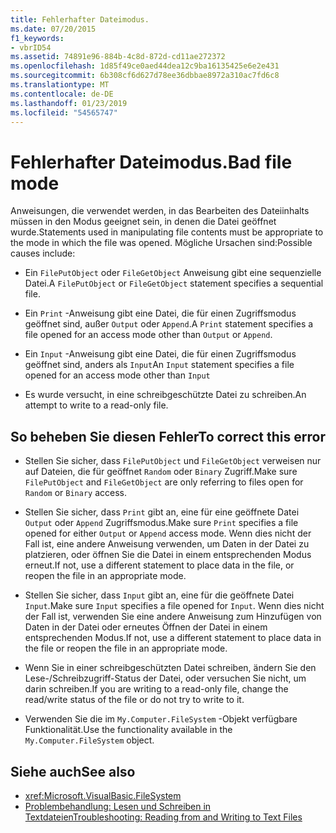 ```yaml
---
title: Fehlerhafter Dateimodus.
ms.date: 07/20/2015
f1_keywords:
- vbrID54
ms.assetid: 74891e96-884b-4c8d-872d-cd11ae272372
ms.openlocfilehash: 1d85f49ce0aed44dea12c9ba16135425e6e2e431
ms.sourcegitcommit: 6b308cf6d627d78ee36dbbae8972a310ac7fd6c8
ms.translationtype: MT
ms.contentlocale: de-DE
ms.lasthandoff: 01/23/2019
ms.locfileid: "54565747"
---
```

# <a name="bad-file-mode"></a><span data-ttu-id="b4eff-102">Fehlerhafter Dateimodus.</span><span class="sxs-lookup"><span data-stu-id="b4eff-102">Bad file mode</span></span>
<span data-ttu-id="b4eff-103">Anweisungen, die verwendet werden, in das Bearbeiten des Dateiinhalts müssen in den Modus geeignet sein, in denen die Datei geöffnet wurde.</span><span class="sxs-lookup"><span data-stu-id="b4eff-103">Statements used in manipulating file contents must be appropriate to the mode in which the file was opened.</span></span> <span data-ttu-id="b4eff-104">Mögliche Ursachen sind:</span><span class="sxs-lookup"><span data-stu-id="b4eff-104">Possible causes include:</span></span>  
  
-   <span data-ttu-id="b4eff-105">Ein `FilePutObject` oder `FileGetObject` Anweisung gibt eine sequenzielle Datei.</span><span class="sxs-lookup"><span data-stu-id="b4eff-105">A `FilePutObject` or `FileGetObject` statement specifies a sequential file.</span></span>  
  
-   <span data-ttu-id="b4eff-106">Ein `Print` -Anweisung gibt eine Datei, die für einen Zugriffsmodus geöffnet sind, außer `Output` oder `Append`.</span><span class="sxs-lookup"><span data-stu-id="b4eff-106">A `Print` statement specifies a file opened for an access mode other than `Output` or `Append`.</span></span>  
  
-   <span data-ttu-id="b4eff-107">Ein `Input` -Anweisung gibt eine Datei, die für einen Zugriffsmodus geöffnet sind, anders als `Input`</span><span class="sxs-lookup"><span data-stu-id="b4eff-107">An `Input` statement specifies a file opened for an access mode other than `Input`</span></span>  
  
-   <span data-ttu-id="b4eff-108">Es wurde versucht, in eine schreibgeschützte Datei zu schreiben.</span><span class="sxs-lookup"><span data-stu-id="b4eff-108">An attempt to write to a read-only file.</span></span>  
  
## <a name="to-correct-this-error"></a><span data-ttu-id="b4eff-109">So beheben Sie diesen Fehler</span><span class="sxs-lookup"><span data-stu-id="b4eff-109">To correct this error</span></span>  
  
-   <span data-ttu-id="b4eff-110">Stellen Sie sicher, dass `FilePutObject` und `FileGetObject` verweisen nur auf Dateien, die für geöffnet `Random` oder `Binary` Zugriff.</span><span class="sxs-lookup"><span data-stu-id="b4eff-110">Make sure `FilePutObject` and `FileGetObject` are only referring to files open for `Random` or `Binary` access.</span></span>  
  
-   <span data-ttu-id="b4eff-111">Stellen Sie sicher, dass `Print` gibt an, eine für eine geöffnete Datei `Output` oder `Append` Zugriffsmodus.</span><span class="sxs-lookup"><span data-stu-id="b4eff-111">Make sure `Print` specifies a file opened for either `Output` or `Append` access mode.</span></span> <span data-ttu-id="b4eff-112">Wenn dies nicht der Fall ist, eine andere Anweisung verwenden, um Daten in der Datei zu platzieren, oder öffnen Sie die Datei in einem entsprechenden Modus erneut.</span><span class="sxs-lookup"><span data-stu-id="b4eff-112">If not, use a different statement to place data in the file, or reopen the file in an appropriate mode.</span></span>  
  
-   <span data-ttu-id="b4eff-113">Stellen Sie sicher, dass `Input` gibt an, eine für die geöffnete Datei `Input`.</span><span class="sxs-lookup"><span data-stu-id="b4eff-113">Make sure `Input` specifies a file opened for `Input`.</span></span> <span data-ttu-id="b4eff-114">Wenn dies nicht der Fall ist, verwenden Sie eine andere Anweisung zum Hinzufügen von Daten in der Datei oder erneutes Öffnen der Datei in einem entsprechenden Modus.</span><span class="sxs-lookup"><span data-stu-id="b4eff-114">If not, use a different statement to place data in the file or reopen the file in an appropriate mode.</span></span>  
  
-   <span data-ttu-id="b4eff-115">Wenn Sie in einer schreibgeschützten Datei schreiben, ändern Sie den Lese-/Schreibzugriff-Status der Datei, oder versuchen Sie nicht, um darin schreiben.</span><span class="sxs-lookup"><span data-stu-id="b4eff-115">If you are writing to a read-only file, change the read/write status of the file or do not try to write to it.</span></span>  
  
-   <span data-ttu-id="b4eff-116">Verwenden Sie die im `My.Computer.FileSystem` -Objekt verfügbare Funktionalität.</span><span class="sxs-lookup"><span data-stu-id="b4eff-116">Use the functionality available in the `My.Computer.FileSystem` object.</span></span>  
  
## <a name="see-also"></a><span data-ttu-id="b4eff-117">Siehe auch</span><span class="sxs-lookup"><span data-stu-id="b4eff-117">See also</span></span>
- <xref:Microsoft.VisualBasic.FileSystem>
- [<span data-ttu-id="b4eff-118">Problembehandlung: Lesen und Schreiben in Textdateien</span><span class="sxs-lookup"><span data-stu-id="b4eff-118">Troubleshooting: Reading from and Writing to Text Files</span></span>](../../../visual-basic/developing-apps/programming/drives-directories-files/troubleshooting-reading-from-and-writing-to-text-files.md)
